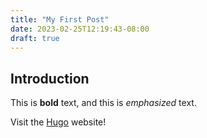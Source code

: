 ```yaml
---
title: "My First Post"
date: 2023-02-25T12:19:43-08:00
draft: true
---
```


## Introduction

This is **bold** text, and this is *emphasized* text.

Visit the [Hugo](https://gohugo.io) website!